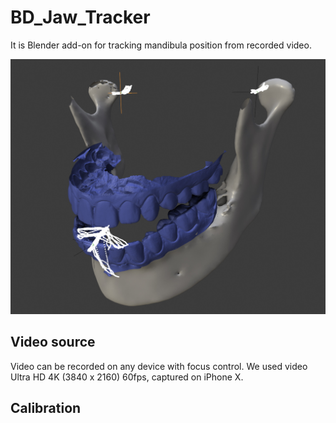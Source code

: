 # BD_Jaw_Tracker
It is Blender add-on for tracking mandibula position from recorded video.

![alt][logo]

[logo]: Resources\Images\1.jpg "Screenshot from Blender with path of condule and incisial point"

## Video source
Video can be recorded on any device with focus control. We used video Ultra HD 4K (3840 x 2160) 60fps, captured on iPhone X.

## Calibration

